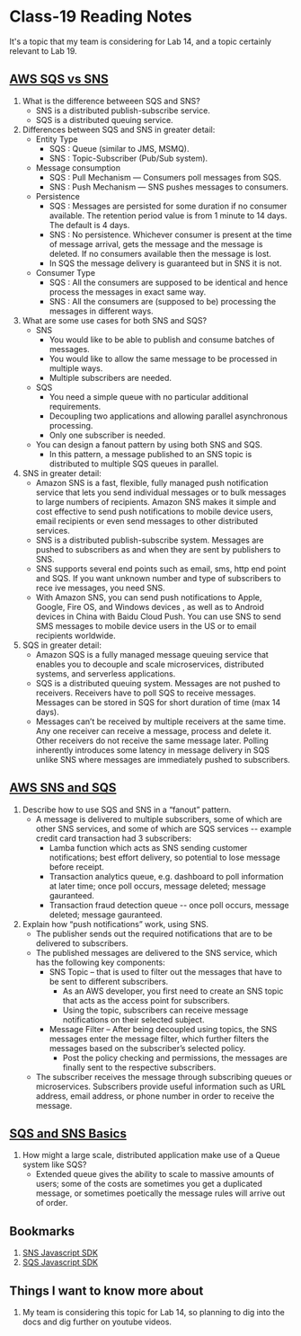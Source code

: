 # Class-19 Reading Notes

It's a topic that my team is considering for Lab 14, and a topic certainly relevant to Lab 19.  

## [AWS SQS vs SNS](https://medium.com/awesome-cloud/aws-difference-between-sqs-and-sns-61a397bf76c5)

1. What is the difference betweeen SQS and SNS?
    * SNS is a distributed publish-subscribe service.
    * SQS is a distributed queuing service.
2. Differences between SQS and SNS in greater detail:
    * Entity Type
       * SQS : Queue (similar to JMS, MSMQ).
       * SNS : Topic-Subscriber (Pub/Sub system).
    * Message consumption
      * SQS : Pull Mechanism — Consumers poll messages from SQS.
      * SNS : Push Mechanism — SNS pushes messages to consumers.
    * Persistence
      * SQS : Messages are persisted for some duration if no consumer available. The retention period value is from 1 minute to 14 days. The default is 4 days.
      * SNS : No persistence. Whichever consumer is present at the time of message arrival, gets the message and the message is deleted. If no consumers available then the message is lost.
      * In SQS the message delivery is guaranteed but in SNS it is not.
    * Consumer Type
      * SQS : All the consumers are supposed to be identical and hence process the messages in exact same way.
      * SNS : All the consumers are (supposed to be) processing the messages in different ways.
2. What are some use cases for both SNS and SQS?
    * SNS
      * You would like to be able to publish and consume batches of messages.
      * You would like to allow the same message to be processed in multiple ways.
      * Multiple subscribers are needed.
    * SQS
      * You need a simple queue with no particular additional requirements.
      * Decoupling two applications and allowing parallel asynchronous processing.
      * Only one subscriber is needed.
    * You can design a fanout pattern by using both SNS and SQS. 
        * In this pattern, a message published to an SNS topic is distributed to multiple SQS queues in parallel.
3. SNS in greater detail:
    * Amazon SNS is a fast, flexible, fully managed push notification service that lets you send individual messages or to bulk messages to large numbers of recipients. Amazon SNS makes it simple and cost effective to send push notifications to mobile device users, email recipients or even send messages to other distributed services.
    * SNS is a distributed publish-subscribe system. Messages are pushed to subscribers as and when they are sent by publishers to SNS.
    * SNS supports several end points such as email, sms, http end point and SQS. If you want unknown number and type of subscribers to rece  ive messages, you need SNS.
    * With Amazon SNS, you can send push notifications to Apple, Google, Fire OS, and Windows devices , as well as to Android devices in China with Baidu Cloud Push. You can use SNS to send SMS messages to mobile device users in the US or to email recipients worldwide.
4. SQS in greater detail:
    * Amazon SQS is a fully managed message queuing service that enables you to decouple and scale microservices, distributed systems, and serverless applications.
    * SQS is a distributed queuing system. Messages are not pushed to receivers. Receivers have to poll SQS to receive messages. Messages can be stored in SQS for short duration of time (max 14 days).
    * Messages can’t be received by multiple receivers at the same time. Any one receiver can receive a message, process and delete it. Other receivers do not receive the same message later. Polling inherently introduces some latency in message delivery in SQS unlike SNS where messages are immediately pushed to subscribers.
  

## [AWS SNS and SQS](https://www.youtube.com/watch?v=mXk0MNjlO7A)

1. Describe how to use SQS and SNS in a “fanout” pattern.
    * A message is delivered to multiple subscribers, some of which are other SNS services, and some of which are SQS services -- example credit card transaction had 3 subscribers:
      * Lamba function which acts as SNS sending customer notifications; best effort delivery, so potential to lose message before receipt.
      * Transaction analytics queue, e.g. dashboard to poll information at later time; once poll occurs, message deleted; message gauranteed.
      * Transaction fraud detection queue -- once poll occurs, message deleted; message gauranteed.
2. Explain how “push notifications” work, using SNS.
    * The publisher sends out the required notifications that are to be delivered to subscribers.
    * The published messages are delivered to the SNS service, which has the following key components:
      * SNS Topic – that is used to filter out the messages that have to be sent to different subscribers. 
        * As an AWS developer, you first need to create an SNS topic that acts as the access point for subscribers.
        * Using the topic, subscribers can receive message notifications on their selected subject.
      * Message Filter – After being decoupled using topics, the SNS messages enter the message filter, which further filters the messages based on the subscriber’s selected policy.
        * Post the policy checking and permissions, the messages are finally sent to the respective subscribers.
    * The subscriber receives the message through subscribing queues or microservices. Subscribers provide useful information such as URL address, email address, or phone number in order to receive the message.

## [SQS and SNS Basics](https://www.youtube.com/watch?v=UesxWuZMZqI)

1. How might a large scale, distributed application make use of a Queue system like SQS?
   * Extended queue gives the ability to scale to massive amounts of users; some of the costs are sometimes you get a duplicated message, or sometimes poetically the message rules will arrive out of order.

## Bookmarks

1. [SNS Javascript SDK](https://docs.aws.amazon.com/AWSJavaScriptSDK/latest/AWS/SNS.html)
2. [SQS Javascript SDK](https://docs.aws.amazon.com/AWSJavaScriptSDK/latest/AWS/SQS.html)

## Things I want to know more about

1. My team is considering this topic for Lab 14, so planning to dig into the docs and dig further on youtube videos.